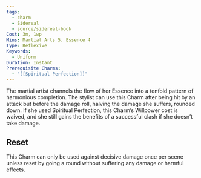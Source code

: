 ```yaml
---
tags:
  - charm
  - Sidereal
  - source/sidereal-book
Cost: 3m, 1wp
Mins: Martial Arts 5, Essence 4
Type: Reflexive
Keywords:
  - Uniform
Duration: Instant
Prerequisite Charms:
  - "[[Spiritual Perfection]]"
---
```

The martial artist channels the flow of her Essence into a tenfold pattern of harmonious completion. The stylist can use this Charm after being hit by an attack but before the damage roll, halving the damage she suffers, rounded down. If she used Spiritual Perfection, this Charm’s Willpower cost is waived, and she still gains the benefits of a successful clash if she doesn’t take damage. 
## Reset
This Charm can only be used against decisive damage once per scene unless reset by going a round without suffering any damage or harmful effects.